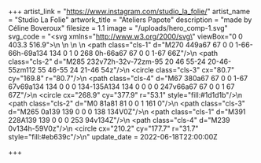 +++
artist_link = "https://www.instagram.com/studio_la_folie/"
artist_name = "Studio La Folie"
artwork_title = "Ateliers Papote"
description = "made by Céline Boveroux"
filesize = 1.1
image = "/uploads/hero_comp-1.svg"
svg_code = "<svg xmlns=\"http://www.w3.org/2000/svg\" viewBox=\"0 0 403.3 516.9\">\n  <defs>\n    <style>\n      .cls-1{fill:#009ee2}.cls-2{fill:#119239}.cls-3{fill:#fbdd59}.cls-4{fill:#da1817}\n    </style>\n  </defs>\n  <path class=\"cls-1\" d=\"M270 449a67 67 0 0 1-66-66h-69a134 134 0 1 0 268 0h-66a67 67 0 0 1-67 66Z\"/>\n  <path class=\"cls-2\" d=\"M285 232v72h-32v-72zm-95 20 46 55-24 20-46-55zm112 55 46-55 24 21-46 54z\"/>\n  <circle class=\"cls-3\" cx=\"80.7\" cy=\"169.8\" r=\"80.7\"/>\n  <path class=\"cls-4\" d=\"M67 380a67 67 0 0 1-67 67v69a134 134 0 0 0 134-135A134 134 0 0 0 0 247v66a67 67 0 0 1 67 67Z\"/>\n  <circle cx=\"268.9\" cy=\"377.9\" r=\"53.1\" style=\"fill:#1d1d1b\"/>\n  <path class=\"cls-2\" d=\"M0 81a81 81 0 0 1 161 0\"/>\n  <path class=\"cls-3\" d=\"M265 0a139 139 0 0 0 138 134V0Z\"/>\n  <path class=\"cls-1\" d=\"M391 228A139 139 0 0 0 253 94v134Z\"/>\n  <path class=\"cls-4\" d=\"M239 0v134h-59V0z\"/>\n  <circle cx=\"210.2\" cy=\"177.7\" r=\"31.7\" style=\"fill:#eb639c\"/>\n</svg>"
update_date = 2022-06-18T22:00:00Z

+++

